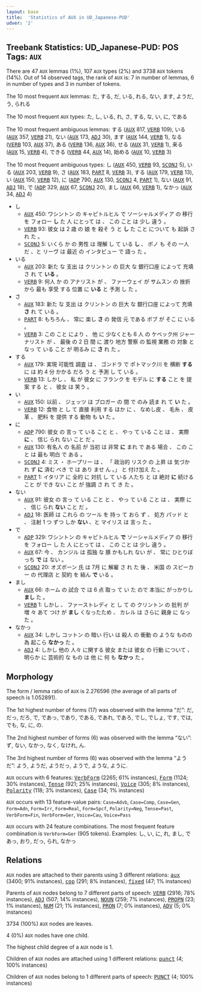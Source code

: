 ```yaml
---
layout: base
title:  'Statistics of AUX in UD_Japanese-PUD'
udver: '2'
---
```


## Treebank Statistics: UD_Japanese-PUD: POS Tags: `AUX`

There are 47 `AUX` lemmas (1%), 107 `AUX` types (2%) and 3738 `AUX` tokens (14%).
Out of 14 observed tags, the rank of `AUX` is: 7 in number of lemmas, 6 in number of types and 3 in number of tokens.

The 10 most frequent `AUX` lemmas: た, する, だ, いる, れる, ない, ます, ようだ, う, られる

The 10 most frequent `AUX` types:  た, し, いる, れ, さ, する, な, い, に, である

The 10 most frequent ambiguous lemmas: する (<tt><a href="ja_pud-pos-AUX.html">AUX</a></tt> 817, <tt><a href="ja_pud-pos-VERB.html">VERB</a></tt> 109), いる (<tt><a href="ja_pud-pos-AUX.html">AUX</a></tt> 357, <tt><a href="ja_pud-pos-VERB.html">VERB</a></tt> 21), ない (<tt><a href="ja_pud-pos-AUX.html">AUX</a></tt> 173, <tt><a href="ja_pud-pos-ADJ.html">ADJ</a></tt> 30), ます (<tt><a href="ja_pud-pos-AUX.html">AUX</a></tt> 144, <tt><a href="ja_pud-pos-VERB.html">VERB</a></tt> 1), なる (<tt><a href="ja_pud-pos-VERB.html">VERB</a></tt> 103, <tt><a href="ja_pud-pos-AUX.html">AUX</a></tt> 37), ある (<tt><a href="ja_pud-pos-VERB.html">VERB</a></tt> 136, <tt><a href="ja_pud-pos-AUX.html">AUX</a></tt> 36), せる (<tt><a href="ja_pud-pos-AUX.html">AUX</a></tt> 31, <tt><a href="ja_pud-pos-VERB.html">VERB</a></tt> 1), 来る (<tt><a href="ja_pud-pos-AUX.html">AUX</a></tt> 15, <tt><a href="ja_pud-pos-VERB.html">VERB</a></tt> 4), できる (<tt><a href="ja_pud-pos-VERB.html">VERB</a></tt> 44, <tt><a href="ja_pud-pos-AUX.html">AUX</a></tt> 14), 始める (<tt><a href="ja_pud-pos-AUX.html">AUX</a></tt> 10, <tt><a href="ja_pud-pos-VERB.html">VERB</a></tt> 3)

The 10 most frequent ambiguous types:  し (<tt><a href="ja_pud-pos-AUX.html">AUX</a></tt> 450, <tt><a href="ja_pud-pos-VERB.html">VERB</a></tt> 93, <tt><a href="ja_pud-pos-SCONJ.html">SCONJ</a></tt> 5), いる (<tt><a href="ja_pud-pos-AUX.html">AUX</a></tt> 203, <tt><a href="ja_pud-pos-VERB.html">VERB</a></tt> 9), さ (<tt><a href="ja_pud-pos-AUX.html">AUX</a></tt> 183, <tt><a href="ja_pud-pos-PART.html">PART</a></tt> 8, <tt><a href="ja_pud-pos-VERB.html">VERB</a></tt> 3), する (<tt><a href="ja_pud-pos-AUX.html">AUX</a></tt> 179, <tt><a href="ja_pud-pos-VERB.html">VERB</a></tt> 13), い (<tt><a href="ja_pud-pos-AUX.html">AUX</a></tt> 150, <tt><a href="ja_pud-pos-VERB.html">VERB</a></tt> 12), に (<tt><a href="ja_pud-pos-ADP.html">ADP</a></tt> 790, <tt><a href="ja_pud-pos-AUX.html">AUX</a></tt> 130, <tt><a href="ja_pud-pos-SCONJ.html">SCONJ</a></tt> 4, <tt><a href="ja_pud-pos-PART.html">PART</a></tt> 1), ない (<tt><a href="ja_pud-pos-AUX.html">AUX</a></tt> 91, <tt><a href="ja_pud-pos-ADJ.html">ADJ</a></tt> 18), で (<tt><a href="ja_pud-pos-ADP.html">ADP</a></tt> 329, <tt><a href="ja_pud-pos-AUX.html">AUX</a></tt> 67, <tt><a href="ja_pud-pos-SCONJ.html">SCONJ</a></tt> 20), まし (<tt><a href="ja_pud-pos-AUX.html">AUX</a></tt> 66, <tt><a href="ja_pud-pos-VERB.html">VERB</a></tt> 1), なかっ (<tt><a href="ja_pud-pos-AUX.html">AUX</a></tt> 34, <tt><a href="ja_pud-pos-ADJ.html">ADJ</a></tt> 4)


* し
  * <tt><a href="ja_pud-pos-AUX.html">AUX</a></tt> 450: ワシントン の キャピトルヒル で ソーシャルメディア の 移行 を フォロー <b>し</b> た 人 にとって は 、 この こと は 少し 違う 。
  * <tt><a href="ja_pud-pos-VERB.html">VERB</a></tt> 93: 彼女 は 2 歳 の 娘 を 殺そ う と <b>し</b> た こと について も 起訴 さ れ た 。
  * <tt><a href="ja_pud-pos-SCONJ.html">SCONJ</a></tt> 5: いくら か の 男性 は 理解 し て いる <b>し</b> 、 ボノ も その 一人 だ 、と リーヴ は 最近 の インタビュー で 語っ た 。
* いる
  * <tt><a href="ja_pud-pos-AUX.html">AUX</a></tt> 203: 新た な 支出 は クリントン の 巨大 な 銀行口座 によって 充填 さ れ て <b>いる</b> 。
  * <tt><a href="ja_pud-pos-VERB.html">VERB</a></tt> 9: 何人 か の アナリスト が 、 ファーウェイ が サムスン の 挫折 から 最も 享受 する 位置 に <b>いる</b> と 予測 し た 。
* さ
  * <tt><a href="ja_pud-pos-AUX.html">AUX</a></tt> 183: 新た な 支出 は クリントン の 巨大 な 銀行口座 によって 充填 <b>さ</b> れ て いる 。
  * <tt><a href="ja_pud-pos-PART.html">PART</a></tt> 8: もちろん 、 常に 楽し <b>さ</b> の 発信 元 である ボブ が そこ に いる 。
  * <tt><a href="ja_pud-pos-VERB.html">VERB</a></tt> 3: この こと により 、 他 に 少なくとも 6 人 の ケベック州 ジャーナリスト が 、 最後 の 2 日 間 に 渡り 地方 警察 の 監視 業務 の 対象 と なっ て いる こと が 明るみ に <b>さ</b> れ た 。
* する
  * <tt><a href="ja_pud-pos-AUX.html">AUX</a></tt> 179: 実現 可能性 調査 は 、 ゴンドラ で ポトマック川 を 横断 <b>する</b> に は 約 4 分 かかる だろ う と 予測 し て いる 。
  * <tt><a href="ja_pud-pos-VERB.html">VERB</a></tt> 13: しかし 、 私 が 彼女 に フランク を モデル に <b>する</b> こと を 提案 する と 、 彼女 は 笑う 。
* い
  * <tt><a href="ja_pud-pos-AUX.html">AUX</a></tt> 150: 以前 、 ジェッツ は ブロガー の 間 で のみ 読ま れ て <b>い</b> た 。
  * <tt><a href="ja_pud-pos-VERB.html">VERB</a></tt> 12: 食物 と し て 直接 利用 する ほか に 、 なめし皮 、 毛糸 、 皮革 、 肥料 を 提供 する 動物 も <b>い</b> た 。
* に
  * <tt><a href="ja_pud-pos-ADP.html">ADP</a></tt> 790: 彼女 の 言っ て いる こと と 、 やっ て いる こと は 、 実際 <b>に</b> 、 信じ られ ない こと だ 。
  * <tt><a href="ja_pud-pos-AUX.html">AUX</a></tt> 130: 有名人 の 名前 が 当初 は 非常 <b>に</b> まれ で ある 場合 、 この こと は 最も 明白 で ある 。
  * <tt><a href="ja_pud-pos-SCONJ.html">SCONJ</a></tt> 4: ミス ・ ホープリー は 、 「 政治的 リスク の 上昇 は 気づか れ ず <b>に</b> 済む べき で は あり ませ ん 。」 と 付け加え た 。
  * <tt><a href="ja_pud-pos-PART.html">PART</a></tt> 1: イタリア に 全的 に 対抗 し て いる 人たち と は 絶対 <b>に</b> 続ける こと が でき ない こと が 強調 さ れ て き た 。
* ない
  * <tt><a href="ja_pud-pos-AUX.html">AUX</a></tt> 91: 彼女 の 言っ て いる こと と 、 やっ て いる こと は 、 実際 に 、 信じ られ <b>ない</b> こと だ 。
  * <tt><a href="ja_pud-pos-ADJ.html">ADJ</a></tt> 18: 医師 は これら の ツール を 持っ て おら ず 、 処方 パッド と 、 注射 1 つ ずつ しか <b>ない</b> 、と マイリス は 言っ た 。
* で
  * <tt><a href="ja_pud-pos-ADP.html">ADP</a></tt> 329: ワシントン の キャピトルヒル <b>で</b> ソーシャルメディア の 移行 を フォロー し た 人 にとって は 、 この こと は 少し 違う 。
  * <tt><a href="ja_pud-pos-AUX.html">AUX</a></tt> 67: 今 、 カンジル は 孤独 な 豚 かもしれ ない が 、 常に ひとりぼっち <b>で</b> は ない 。
  * <tt><a href="ja_pud-pos-SCONJ.html">SCONJ</a></tt> 20: オズボーン 氏 は 7月 に 解雇 さ れ た 後 、 米国 の スピーカー の 代理店 と 契約 を 結ん <b>で</b> いる 。
* まし
  * <tt><a href="ja_pud-pos-AUX.html">AUX</a></tt> 66: ホーム の 試合 で は 6 点 取っ て い た ので 本当に がっかりし <b>まし</b> た 。
  * <tt><a href="ja_pud-pos-VERB.html">VERB</a></tt> 1: しかし 、 ファーストレディ と し て の クリントン の 批判 が 増 々 あて つけ が <b>まし</b> くなったため 、 カレル は さらに 親身 に なっ た 。
* なかっ
  * <tt><a href="ja_pud-pos-AUX.html">AUX</a></tt> 34: しかし コットン の 暗い 行い は 殺人 の 衝動 の ような ものの 為 起こら <b>なかっ</b> た 。
  * <tt><a href="ja_pud-pos-ADJ.html">ADJ</a></tt> 4: しかし 他の 人々 に関する 彼女 または 彼女 の 行動 について 、 明らか に 芸術的 な もの は 他 に 何 も <b>なかっ</b> た 。

## Morphology

The form / lemma ratio of `AUX` is 2.276596 (the average of all parts of speech is 1.052891).

The 1st highest number of forms (17) was observed with the lemma “だ”: だ, だっ, だろ, で, であっ, であり, である, であれ, であろ, でし, でしょ, です, では, でも, な, に, の.

The 2nd highest number of forms (6) was observed with the lemma “ない”: ず, ない, なかっ, なく, なけれ, ん.

The 3rd highest number of forms (6) was observed with the lemma “ようだ”: よう, ようだ, ようだっ, ようで, ような, ように.

`AUX` occurs with 6 features: <tt><a href="ja_pud-feat-VerbForm.html">VerbForm</a></tt> (2265; 61% instances), <tt><a href="ja_pud-feat-Form.html">Form</a></tt> (1124; 30% instances), <tt><a href="ja_pud-feat-Tense.html">Tense</a></tt> (921; 25% instances), <tt><a href="ja_pud-feat-Voice.html">Voice</a></tt> (305; 8% instances), <tt><a href="ja_pud-feat-Polarity.html">Polarity</a></tt> (118; 3% instances), <tt><a href="ja_pud-feat-Case.html">Case</a></tt> (34; 1% instances)

`AUX` occurs with 13 feature-value pairs: `Case=Advb`, `Case=Comp`, `Case=Gen`, `Form=Adn`, `Form=Irr`, `Form=Real`, `Form=Spcf`, `Polarity=Neg`, `Tense=Past`, `VerbForm=Fin`, `VerbForm=Ger`, `Voice=Cau`, `Voice=Pass`

`AUX` occurs with 24 feature combinations.
The most frequent feature combination is `VerbForm=Ger` (905 tokens).
Examples: し, い, に, れ, まし, であっ, おり, だっ, られ, なかっ


## Relations

`AUX` nodes are attached to their parents using 3 different relations: <tt><a href="ja_pud-dep-aux.html">aux</a></tt> (3400; 91% instances), <tt><a href="ja_pud-dep-cop.html">cop</a></tt> (291; 8% instances), <tt><a href="ja_pud-dep-fixed.html">fixed</a></tt> (47; 1% instances)

Parents of `AUX` nodes belong to 7 different parts of speech: <tt><a href="ja_pud-pos-VERB.html">VERB</a></tt> (2916; 78% instances), <tt><a href="ja_pud-pos-ADJ.html">ADJ</a></tt> (507; 14% instances), <tt><a href="ja_pud-pos-NOUN.html">NOUN</a></tt> (259; 7% instances), <tt><a href="ja_pud-pos-PROPN.html">PROPN</a></tt> (23; 1% instances), <tt><a href="ja_pud-pos-NUM.html">NUM</a></tt> (21; 1% instances), <tt><a href="ja_pud-pos-PRON.html">PRON</a></tt> (7; 0% instances), <tt><a href="ja_pud-pos-ADV.html">ADV</a></tt> (5; 0% instances)

3734 (100%) `AUX` nodes are leaves.

4 (0%) `AUX` nodes have one child.

The highest child degree of a `AUX` node is 1.

Children of `AUX` nodes are attached using 1 different relations: <tt><a href="ja_pud-dep-punct.html">punct</a></tt> (4; 100% instances)

Children of `AUX` nodes belong to 1 different parts of speech: <tt><a href="ja_pud-pos-PUNCT.html">PUNCT</a></tt> (4; 100% instances)

